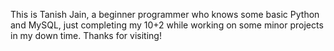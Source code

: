 This is Tanish Jain, a beginner programmer who knows some basic Python and MySQL, just completing my 10+2 while working on some minor projects in my down time.
Thanks for visiting!

<!---
TanX4503/TanX4503 is a ✨ special ✨ repository because its `README.md` (this file) appears on your GitHub profile.
You can click the Preview link to take a look at your changes.
--->
